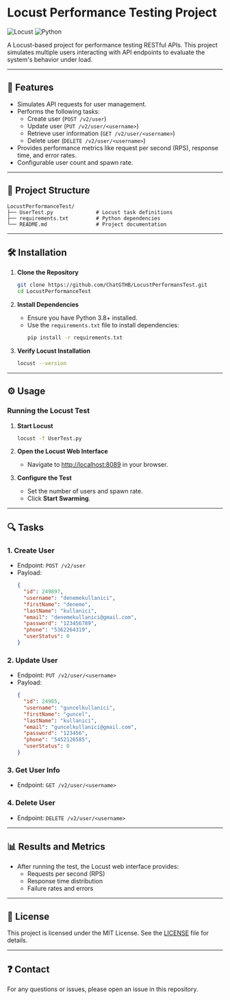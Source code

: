 
# Locust Performance Testing Project

![Locust](https://img.shields.io/badge/Locust-Performance_Testing-2D6DB5?style=for-the-badge)
![Python](https://img.shields.io/badge/Python-3776AB?style=for-the-badge&logo=python&logoColor=white)

A Locust-based project for performance testing RESTful APIs. This project simulates multiple users interacting with API endpoints to evaluate the system's behavior under load.

---

## 🚀 Features

- Simulates API requests for user management.
- Performs the following tasks:
  - Create user (`POST /v2/user`)
  - Update user (`PUT /v2/user/<username>`)
  - Retrieve user information (`GET /v2/user/<username>`)
  - Delete user (`DELETE /v2/user/<username>`)
- Provides performance metrics like request per second (RPS), response time, and error rates.
- Configurable user count and spawn rate.

---

## 📂 Project Structure

```
LocustPerformanceTest/
├── UserTest.py              # Locust task definitions
├── requirements.txt         # Python dependencies
└── README.md                # Project documentation
```

---

## 🛠️ Installation

1. **Clone the Repository**
   ```bash
   git clone https://github.com/ChatGTHB/LocustPerformansTest.git
   cd LocustPerformanceTest
   ```

2. **Install Dependencies**
   - Ensure you have Python 3.8+ installed.
   - Use the `requirements.txt` file to install dependencies:
     ```bash
     pip install -r requirements.txt
     ```

3. **Verify Locust Installation**
   ```bash
   locust --version
   ```

---

## ⚙️ Usage

### Running the Locust Test
1. **Start Locust**
   ```bash
   locust -f UserTest.py
   ```

2. **Open the Locust Web Interface**
   - Navigate to [http://localhost:8089](http://localhost:8089) in your browser.

3. **Configure the Test**
   - Set the number of users and spawn rate.
   - Click **Start Swarming**.

---

## 🔍 Tasks

### 1. **Create User**
   - Endpoint: `POST /v2/user`
   - Payload:
     ```json
     {
       "id": 249897,
       "username": "denemekullanici",
       "firstName": "deneme",
       "lastName": "kullanici",
       "email": "denemekullanici@gmail.com",
       "password": "123456789",
       "phone": "5362264319",
       "userStatus": 0
     }
     ```

### 2. **Update User**
   - Endpoint: `PUT /v2/user/<username>`
   - Payload:
     ```json
     {
       "id": 24985,
       "username": "guncelkullanici",
       "firstName": "guncel",
       "lastName": "kullanici",
       "email": "guncelkullanici@gmail.com",
       "password": "123456",
       "phone": "5452126585",
       "userStatus": 0
     }
     ```

### 3. **Get User Info**
   - Endpoint: `GET /v2/user/<username>`

### 4. **Delete User**
   - Endpoint: `DELETE /v2/user/<username>`

---

## 📊 Results and Metrics

- After running the test, the Locust web interface provides:
  - Requests per second (RPS)
  - Response time distribution
  - Failure rates and errors

---

## 📝 License

This project is licensed under the MIT License. See the [LICENSE](LICENSE) file for details.

---

## ❓ Contact

For any questions or issues, please open an issue in this repository.
